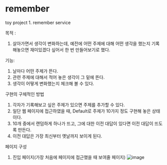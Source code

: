 # remember
toy project 1. remember service

목적 :
1. 살아가면서 생각이 변화하는데, 예전에 어떤 주제에 대해 어떤 생각을 했는지 기록해놓으면 재미있겠다 싶어서 한 번 만들어보기로 했다.

기능:
1. 날마다 어떤 주제가 뜬다.
2. 관련 주제에 대해서 적어 놓은 생각이 그 밑에 뜬다.
3. 생각이 어떻게 변화했는지 체크해 볼 수 있다.

구현의 구체적인 방법
1. 각자가 기록해보고 싶은 주제가 있으면 주제를 추가할 수 있다.
2. 일단 웹 페이지에 접근하였을 때, Default로 주제가 10가지 정도 구현해 놓은 상태이다.
3. 10개 중에서 랜덤하게 하나가 뜨고, 그에 대한 이전 대답이 있다면 이전 대답이 뜨도록 만든다.
4. 이전 대답은 가장 최신부터 옛날까지 보이게 된다.

페이지 구성
1. 진입 페이지(가장 처음에 페이지에 접근했을 때 보여줄 페이지)
![image](https://user-images.githubusercontent.com/108394338/185301375-89e9a41d-3639-4030-9c9c-18b4c362d7fd.png)

